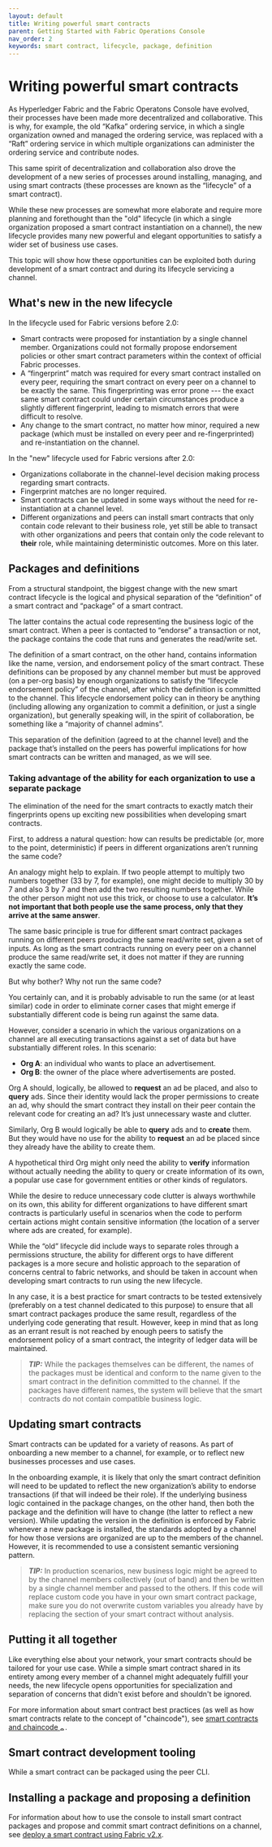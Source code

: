 ```yaml
---
layout: default
title: Writing powerful smart contracts
parent: Getting Started with Fabric Operations Console
nav_order: 2
keywords: smart contract, lifecycle, package, definition
---
```


# Writing powerful smart contracts

As Hyperledger Fabric and the Fabric Operatons Console have evolved, their processes have been made more decentralized and collaborative. This is why, for example, the old “Kafka” ordering service, in which a single organization owned and managed the ordering service, was replaced with a “Raft” ordering service in which multiple organizations can administer the ordering service and contribute nodes.

This same spirit of decentralization and collaboration also drove the development of a new series of processes around installing, managing, and using smart contracts (these processes are known as the “lifecycle” of a smart contract).

While these new processes are somewhat more elaborate and require more planning and forethought than the "old" lifecycle (in which a single organization proposed a smart contract instantiation on a channel), the new lifecycle provides many new powerful and elegant opportunities to satisfy a wider set of business use cases.

This topic will show how these opportunities can be exploited both during development of a smart contract and during its lifecycle servicing a channel.

## What's new in the new lifecycle

In the lifecycle used for Fabric versions before 2.0:

- Smart contracts were proposed for instantiation by a single channel member. Organizations could not formally propose endorsement policies or other smart contract parameters within the context of official Fabric processes.
- A “fingerprint” match was required for every smart contract installed on every peer, requiring the smart contract on every peer on a channel to be exactly the same. This fingerprinting was error prone --- the exact same smart contract could under certain circumstances produce a slightly different fingerprint, leading to mismatch errors that were difficult to resolve.
- Any change to the smart contract, no matter how minor, required a new package (which must be installed on every peer and re-fingerprinted) and re-instantiation on the channel.

In the "new" lifecycle used for Fabric versions after 2.0:

- Organizations collaborate in the channel-level decision making process regarding smart contracts.
- Fingerprint matches are no longer required.
- Smart contracts can be updated in some ways without the need for re-instantiation at a channel level.
- Different organizations and peers can install smart contracts that only contain code relevant to their business role, yet still be able to transact with other organizations and peers that contain only the code relevant to **their** role, while maintaining deterministic outcomes. More on this later.

## Packages and definitions

From a structural standpoint, the biggest change with the new smart contract lifecycle is the logical and physical separation of the “definition” of a smart contract and “package” of a smart contract.

The latter contains the actual code representing the business logic of the smart contract. When a peer is contacted to “endorse” a transaction or not, the package contains the code that runs and generates the read/write set.

The definition of a smart contract, on the other hand, contains information like the name, version, and endorsement policy of the smart contract. These definitions can be proposed by any channel member but must be approved (on a per-org basis) by enough organizations to satisfy the “lifecycle endorsement policy” of the channel, after which the definition is committed to the channel. This lifecycle endorsement policy can in theory be anything (including allowing any organization to commit a definition, or just a single organization), but generally speaking will, in the spirit of collaboration, be something like a “majority of channel admins”.

This separation of the definition (agreed to at the channel level) and the package that’s installed on the peers has powerful implications for how smart contracts can be written and managed, as we will see.

### Taking advantage of the ability for each organization to use a separate package

The elimination of the need for the smart contracts to exactly match their fingerprints opens up exciting new possibilities when developing smart contracts.

First, to address a natural question: how can results be predictable (or, more to the point, deterministic) if peers in different organizations aren’t running the same code?

An analogy might help to explain. If two people attempt to multiply two numbers together (33 by 7, for example), one might decide to multiply 30 by 7 and also 3 by 7 and then add the two resulting numbers together. While the other person might not use this trick, or choose to use a calculator. **It’s not important that both people use the same process, only that they arrive at the same answer**.

The same basic principle is true for different smart contract packages running on different peers producing the same read/write set, given a set of inputs. As long as the smart contracts running on every peer on a channel produce the same read/write set, it does not matter if they are running exactly the same code.

But why bother? Why not run the same code?

You certainly can, and it is probably advisable to run the same (or at least similar) code in order to eliminate corner cases that might emerge if substantially different code is being run against the same data.

However, consider a scenario in which the various organizations on a channel are all executing transactions against a set of data but have substantially different roles. In this scenario:

* **Org A**: an individual who wants to place an advertisement.
* **Org B**: the owner of the place where advertisements are posted.

Org A should, logically, be allowed to **request** an ad be placed, and also to **query** ads. Since their identity would lack the proper permissions to create an ad, why should the smart contract they install on their peer contain the relevant code for creating an ad? It’s just unnecessary waste and clutter.

Similarly, Org B would logically be able to **query** ads and to **create** them. But they would have no use for the ability to **request** an ad be placed since they already have the ability to create them.

A hypothetical third Org might only need the ability to **verify** information without actually needing the ability to query or create information of its own, a popular use case for government entities or other kinds of regulators.

While the desire to reduce unnecessary code clutter is always worthwhile on its own, this ability for different organizations to have different smart contracts is particularly useful in scenarios when the code to perform certain actions might contain sensitive information (the location of a server where ads are created, for example).

While the “old” lifecycle did include ways to separate roles through a permissions structure, the ability for different orgs to have different packages is a more secure and holistic approach to the separation of concerns central to fabric networks, and should be taken in account when developing smart contracts to run using the new lifecycle.

In any case, it is a best practice for smart contracts to be tested extensively (preferably on a test channel dedicated to this purpose) to ensure that all smart contract packages produce the same result, regardless of the underlying code generating that result. However, keep in mind that as long as an errant result is not reached by enough peers to satisfy the endorsement policy of a smart contract, the integrity of ledger data will be maintained.

>**_TIP:_** While the packages themselves can be different, the names of the packages must be identical and conform to the name given to the smart contract in the definition committed to the channel. If the packages have different names, the system will believe that the smart contracts do not contain compatible business logic.

## Updating smart contracts

Smart contracts can be updated for a variety of reasons. As part of onboarding a new member to a channel, for example, or to reflect new businesses processes and use cases.

In the onboarding example, it is likely that only the smart contract definition will need to be updated to reflect the new organization’s ability to endorse transactions (if that will indeed be their role). If the underlying business logic contained in the package changes, on the other hand, then both the package and the definition will have to change (the latter to reflect a new version).
While updating the version in the definition is enforced by Fabric whenever a new package is installed, the standards adopted by a channel for how those versions are organized are up to the members of the channel. However, it is recommended to use a consistent semantic versioning pattern.

>**_TIP:_** In production scenarios, new business logic might be agreed to by the channel members collectively (out of band) and then be written by a single channel member and passed to the others. If this code will replace custom code you have in your own smart contract package, make sure you do not overwrite custom variables you already have by replacing the section of your smart contract without analysis.


## Putting it all together

Like everything else about your network, your smart contracts should be tailored for your use case. While a simple smart contract shared in its entirety among every member of a channel might adequately fulfill your needs, the new lifecycle opens opportunities for specialization and separation of concerns that didn't exist before and shouldn't be ignored.

For more information about smart contract best practices (as well as how smart contracts relate to the concept of "chaincode"), see <a href="https://hyperledger-fabric.readthedocs.io/en/release-2.0/smartcontract/smartcontract.html" target="_blank">smart contracts and chaincode <img src="/docs/images/external.png" width="10" alt="external" valign="middle"></a>.

## Smart contract development tooling

While a smart contract can be packaged using the peer CLI.


## Installing a package and proposing a definition

For information about how to use the console to install smart contract packages and propose and commit smart contract definitions on a channel, see [deploy a smart contract using Fabric v2.x](/docs/smart_contracts/console-smart-contracts-v2.md).
